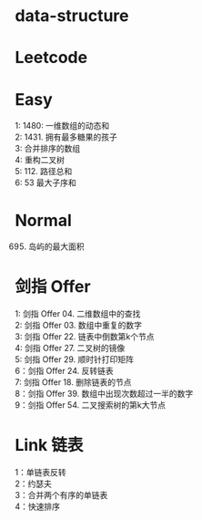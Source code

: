 # data-structure
# Leetcode <br>

# Easy <br>
1: 1480: 一维数组的动态和  <br>
2: 1431. 拥有最多糖果的孩子 <br>
3: 合并排序的数组 <br>
4: 重构二叉树 <br>
5: 112. 路径总和 <br>
6: 53 最大子序和 <br>

# Normal <br>
695. 岛屿的最大面积


# 剑指 Offer <br>
1: 剑指 Offer 04. 二维数组中的查找 <br>
2: 剑指 Offer 03. 数组中重复的数字 <br>
3: 剑指 Offer 22. 链表中倒数第k个节点 <br>
4: 剑指 Offer 27. 二叉树的镜像 <br>
5: 剑指 Offer 29. 顺时针打印矩阵 <br>
6：剑指 Offer 24. 反转链表 <br>
7: 剑指 Offer 18. 删除链表的节点 <br>
8：剑指 Offer 39. 数组中出现次数超过一半的数字 <br>
9：剑指 Offer 54. 二叉搜索树的第k大节点 <br>


# Link 链表 <br>
1：单链表反转  <br>
2：约瑟夫 <br>
3：合并两个有序的单链表 <br>
4：快速排序 <br>